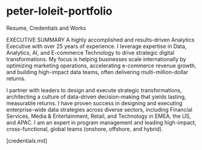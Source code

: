 # peter-loleit-portfolio
Resume, Credentials and Works

EXECUTIVE SUMMARY
A highly accomplished and results-driven Analytics Executive with over 25 years of experience. I leverage expertise in Data, Analytics, AI, and E-commerce Technology to drive strategic digital transformations. My focus is helping businesses scale internationally by optimizing marketing operations, accelerating e-commerce revenue growth, and building high-impact data teams, often delivering multi-million-dollar returns.

I partner with leaders to design and execute strategic transformations, architecting a culture of data-driven decision-making that yields lasting, measurable returns. I have proven success in designing and executing enterprise-wide data strategies across diverse sectors, including Financial Services, Media & Entertainment, Retail, and Technology in EMEA, the US, and APAC. I am an expert in program management and leading high-impact, cross-functional, global teams (onshore, offshore, and hybrid).


[credentials.md]
